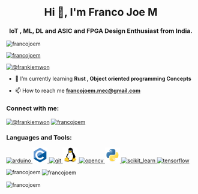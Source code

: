 <h1 align="center">Hi 👋, I'm Franco Joe M</h1>
<h3 align="center">IoT , ML, DL and ASIC and FPGA Design Enthusiast from India.</h3>

<p align="left"> <img src="https://komarev.com/ghpvc/?username=francojoem&label=Profile%20views&color=0e75b6&style=flat" alt="francojoem" /> </p>

<p align="left"> <a href="https://github.com/ryo-ma/github-profile-trophy"><img src="https://github-profile-trophy.vercel.app/?username=francojoem" alt="francojoem" /></a> </p>

<p align="left"> <a href="https://twitter.com/@frankiemwon" target="blank"><img src="https://img.shields.io/twitter/follow/@frankiemwon?logo=twitter&style=for-the-badge" alt="@frankiemwon" /></a> </p>

- 🌱 I’m currently learning **Rust , Object oriented programming Concepts**

- 📫 How to reach me **francojoem.mec@gmail.com**

<h3 align="left">Connect with me:</h3>
<p align="left">
<a href="https://twitter.com/@frankiemwon" target="blank"><img align="center" src="https://raw.githubusercontent.com/rahuldkjain/github-profile-readme-generator/master/src/images/icons/Social/twitter.svg" alt="@frankiemwon" height="30" width="40" /></a>
<a href="https://linkedin.com/in/francojoem" target="blank"><img align="center" src="https://raw.githubusercontent.com/rahuldkjain/github-profile-readme-generator/master/src/images/icons/Social/linked-in-alt.svg" alt="francojoem" height="30" width="40" /></a>
</p>

<h3 align="left">Languages and Tools:</h3>
<p align="left"> <a href="https://www.arduino.cc/" target="_blank" rel="noreferrer"> <img src="https://cdn.worldvectorlogo.com/logos/arduino-1.svg" alt="arduino" width="40" height="40"/> </a> <a href="https://www.cprogramming.com/" target="_blank" rel="noreferrer"> <img src="https://raw.githubusercontent.com/devicons/devicon/master/icons/c/c-original.svg" alt="c" width="40" height="40"/> </a> <a href="https://git-scm.com/" target="_blank" rel="noreferrer"> <img src="https://www.vectorlogo.zone/logos/git-scm/git-scm-icon.svg" alt="git" width="40" height="40"/> </a> <a href="https://www.linux.org/" target="_blank" rel="noreferrer"> <img src="https://raw.githubusercontent.com/devicons/devicon/master/icons/linux/linux-original.svg" alt="linux" width="40" height="40"/> </a> <a href="https://opencv.org/" target="_blank" rel="noreferrer"> <img src="https://www.vectorlogo.zone/logos/opencv/opencv-icon.svg" alt="opencv" width="40" height="40"/> </a> <a href="https://www.python.org" target="_blank" rel="noreferrer"> <img src="https://raw.githubusercontent.com/devicons/devicon/master/icons/python/python-original.svg" alt="python" width="40" height="40"/> </a> <a href="https://scikit-learn.org/" target="_blank" rel="noreferrer"> <img src="https://upload.wikimedia.org/wikipedia/commons/0/05/Scikit_learn_logo_small.svg" alt="scikit_learn" width="40" height="40"/> </a> <a href="https://www.tensorflow.org" target="_blank" rel="noreferrer"> <img src="https://www.vectorlogo.zone/logos/tensorflow/tensorflow-icon.svg" alt="tensorflow" width="40" height="40"/> </a> </p>

<p><img align="left" src="https://github-readme-stats.vercel.app/api/top-langs?username=francojoem&show_icons=true&locale=en&layout=compact" alt="francojoem" /></p>

<p>&nbsp;<img align="center" src="https://github-readme-stats.vercel.app/api?username=francojoem&show_icons=true&locale=en" alt="francojoem" /></p>

<p><img align="center" src="https://github-readme-streak-stats.herokuapp.com/?user=francojoem&" alt="francojoem" /></p>

